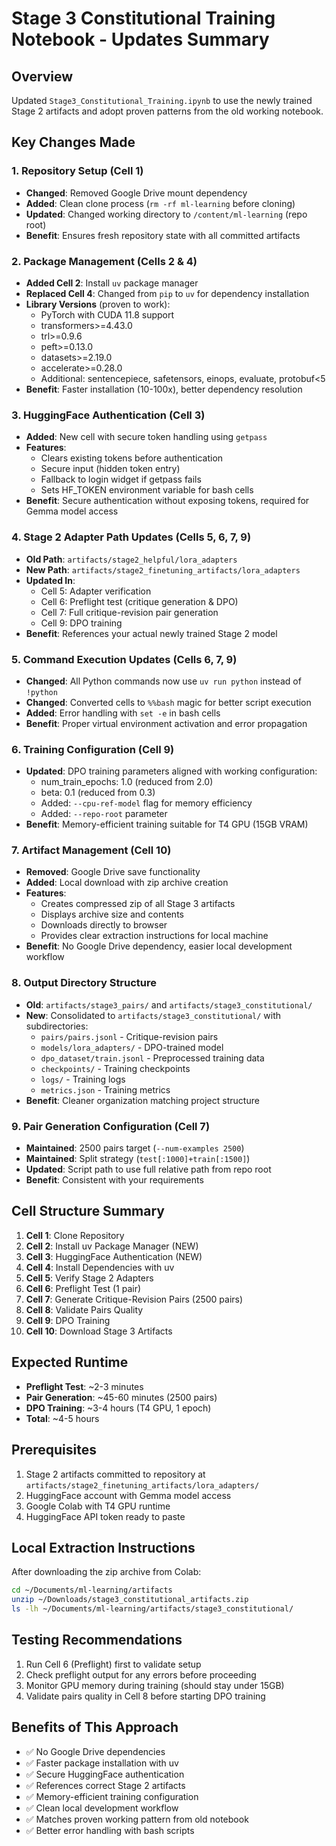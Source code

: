 # Stage 3 Constitutional Training Notebook - Updates Summary

## Overview
Updated `Stage3_Constitutional_Training.ipynb` to use the newly trained Stage 2 artifacts and adopt proven patterns from the old working notebook.

## Key Changes Made

### 1. Repository Setup (Cell 1)
- **Changed**: Removed Google Drive mount dependency
- **Added**: Clean clone process (`rm -rf ml-learning` before cloning)
- **Updated**: Changed working directory to `/content/ml-learning` (repo root)
- **Benefit**: Ensures fresh repository state with all committed artifacts

### 2. Package Management (Cells 2 & 4)
- **Added Cell 2**: Install `uv` package manager
- **Replaced Cell 4**: Changed from `pip` to `uv` for dependency installation
- **Library Versions** (proven to work):
  - PyTorch with CUDA 11.8 support
  - transformers>=4.43.0
  - trl>=0.9.6
  - peft>=0.13.0
  - datasets>=2.19.0
  - accelerate>=0.28.0
  - Additional: sentencepiece, safetensors, einops, evaluate, protobuf<5
- **Benefit**: Faster installation (10-100x), better dependency resolution

### 3. HuggingFace Authentication (Cell 3)
- **Added**: New cell with secure token handling using `getpass`
- **Features**:
  - Clears existing tokens before authentication
  - Secure input (hidden token entry)
  - Fallback to login widget if getpass fails
  - Sets HF_TOKEN environment variable for bash cells
- **Benefit**: Secure authentication without exposing tokens, required for Gemma model access

### 4. Stage 2 Adapter Path Updates (Cells 5, 6, 7, 9)
- **Old Path**: `artifacts/stage2_helpful/lora_adapters`
- **New Path**: `artifacts/stage2_finetuning_artifacts/lora_adapters`
- **Updated In**:
  - Cell 5: Adapter verification
  - Cell 6: Preflight test (critique generation & DPO)
  - Cell 7: Full critique-revision pair generation
  - Cell 9: DPO training
- **Benefit**: References your actual newly trained Stage 2 model

### 5. Command Execution Updates (Cells 6, 7, 9)
- **Changed**: All Python commands now use `uv run python` instead of `!python`
- **Changed**: Converted cells to `%%bash` magic for better script execution
- **Added**: Error handling with `set -e` in bash cells
- **Benefit**: Proper virtual environment activation and error propagation

### 6. Training Configuration (Cell 9)
- **Updated**: DPO training parameters aligned with working configuration:
  - num_train_epochs: 1.0 (reduced from 2.0)
  - beta: 0.1 (reduced from 0.3)
  - Added: `--cpu-ref-model` flag for memory efficiency
  - Added: `--repo-root` parameter
- **Benefit**: Memory-efficient training suitable for T4 GPU (15GB VRAM)

### 7. Artifact Management (Cell 10)
- **Removed**: Google Drive save functionality
- **Added**: Local download with zip archive creation
- **Features**:
  - Creates compressed zip of all Stage 3 artifacts
  - Displays archive size and contents
  - Downloads directly to browser
  - Provides clear extraction instructions for local machine
- **Benefit**: No Google Drive dependency, easier local development workflow

### 8. Output Directory Structure
- **Old**: `artifacts/stage3_pairs/` and `artifacts/stage3_constitutional/`
- **New**: Consolidated to `artifacts/stage3_constitutional/` with subdirectories:
  - `pairs/pairs.jsonl` - Critique-revision pairs
  - `models/lora_adapters/` - DPO-trained model
  - `dpo_dataset/train.jsonl` - Preprocessed training data
  - `checkpoints/` - Training checkpoints
  - `logs/` - Training logs
  - `metrics.json` - Training metrics
- **Benefit**: Cleaner organization matching project structure

### 9. Pair Generation Configuration (Cell 7)
- **Maintained**: 2500 pairs target (`--num-examples 2500`)
- **Maintained**: Split strategy (`test[:1000]+train[:1500]`)
- **Updated**: Script path to use full relative path from repo root
- **Benefit**: Consistent with your requirements

## Cell Structure Summary

1. **Cell 1**: Clone Repository
2. **Cell 2**: Install uv Package Manager (NEW)
3. **Cell 3**: HuggingFace Authentication (NEW)
4. **Cell 4**: Install Dependencies with uv
5. **Cell 5**: Verify Stage 2 Adapters
6. **Cell 6**: Preflight Test (1 pair)
7. **Cell 7**: Generate Critique-Revision Pairs (2500 pairs)
8. **Cell 8**: Validate Pairs Quality
9. **Cell 9**: DPO Training
10. **Cell 10**: Download Stage 3 Artifacts

## Expected Runtime
- **Preflight Test**: ~2-3 minutes
- **Pair Generation**: ~45-60 minutes (2500 pairs)
- **DPO Training**: ~3-4 hours (T4 GPU, 1 epoch)
- **Total**: ~4-5 hours

## Prerequisites
1. Stage 2 artifacts committed to repository at `artifacts/stage2_finetuning_artifacts/lora_adapters/`
2. HuggingFace account with Gemma model access
3. Google Colab with T4 GPU runtime
4. HuggingFace API token ready to paste

## Local Extraction Instructions
After downloading the zip archive from Colab:

```bash
cd ~/Documents/ml-learning/artifacts
unzip ~/Downloads/stage3_constitutional_artifacts.zip
ls -lh ~/Documents/ml-learning/artifacts/stage3_constitutional/
```

## Testing Recommendations
1. Run Cell 6 (Preflight) first to validate setup
2. Check preflight output for any errors before proceeding
3. Monitor GPU memory during training (should stay under 15GB)
4. Validate pairs quality in Cell 8 before starting DPO training

## Benefits of This Approach
- ✅ No Google Drive dependencies
- ✅ Faster package installation with uv
- ✅ Secure HuggingFace authentication
- ✅ References correct Stage 2 artifacts
- ✅ Memory-efficient training configuration
- ✅ Clean local development workflow
- ✅ Matches proven working pattern from old notebook
- ✅ Better error handling with bash scripts
